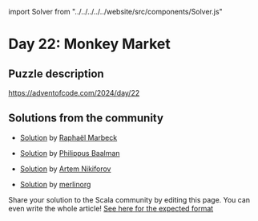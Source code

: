 import Solver from "../../../../../website/src/components/Solver.js"

# Day 22: Monkey Market

## Puzzle description

https://adventofcode.com/2024/day/22

## Solutions from the community
- [Solution](https://github.com/rmarbeck/advent2024/blob/main/day22/src/main/scala/Solution.scala) by [Raphaël Marbeck](https://github.com/rmarbeck) 

- [Solution](https://github.com/Philippus/adventofcode/blob/main/src/main/scala/adventofcode2024/Day22.scala) by [Philippus Baalman](https://github.com/philippus)

- [Solution](https://github.com/nikiforo/aoc24/blob/main/src/main/scala/io/github/nikiforo/aoc24/D22T2.scala) by [Artem Nikiforov](https://github.com/nikiforo)

- [Solution](https://github.com/merlinorg/aoc2024/blob/main/src/main/scala/Day22.scala) by [merlinorg](https://github.com/merlinorg)

Share your solution to the Scala community by editing this page.
You can even write the whole article! [See here for the expected format](https://github.com/scalacenter/scala-advent-of-code/discussions/424)
